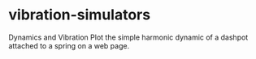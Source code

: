# vibration-simulators
Dynamics and Vibration
Plot the simple harmonic dynamic of a dashpot attached to a spring on a web page.
